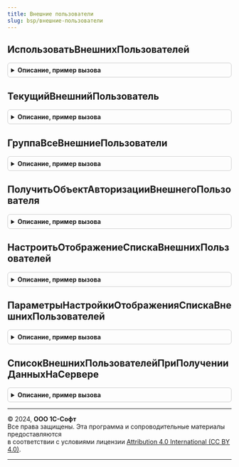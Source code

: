 ```yaml
---
title: Внешние пользователи
slug: bsp/внешние-пользователи
---
```



## ИспользоватьВнешнихПользователей
<details style="margin: 1em 0; padding: 0.5em; border: 1px solid #ccc; border-radius: 6px;">

<summary style="font-weight: bold; cursor: pointer;">Описание, пример вызова</summary>

```bsl

// Возвращает признак того, что в приложение настроен доступ внешним пользователям
// (значение функциональной опции ИспользоватьВнешнихПользователей).
//
// Возвращаемое значение:
//  Булево - если Истина, внешние пользователи включены.
//
Функция ИспользоватьВнешнихПользователей() Экспорт
```

Пример вызова
```bsl
Результат = ВнешниеПользователи.ИспользоватьВнешнихПользователей() 
```
</details>

## ТекущийВнешнийПользователь
<details style="margin: 1em 0; padding: 0.5em; border: 1px solid #ccc; border-radius: 6px;">

<summary style="font-weight: bold; cursor: pointer;">Описание, пример вызова</summary>

```bsl

// Возвращает текущего внешнего пользователя.
// Рекомендуется использовать в коде, который поддерживает только внешних пользователей.
//
// Если вход в сеанс выполнил не внешний пользователь, тогда будет вызвано исключение.
//
// Возвращаемое значение:
//  СправочникСсылка.ВнешниеПользователи - внешний пользователь.
//
Функция ТекущийВнешнийПользователь() Экспорт
```

Пример вызова
```bsl
Результат = ВнешниеПользователи.ТекущийВнешнийПользователь() 
```
</details>

## ГруппаВсеВнешниеПользователи
<details style="margin: 1em 0; padding: 0.5em; border: 1px solid #ccc; border-radius: 6px;">

<summary style="font-weight: bold; cursor: pointer;">Описание, пример вызова</summary>

```bsl

// Возвращает ссылку на стандартную группу ВсеВнешниеПользователи.
//
// Возвращаемое значение:
//  СправочникСсылка.ГруппыВнешнихПользователей
//
Функция ГруппаВсеВнешниеПользователи() Экспорт
```

Пример вызова
```bsl
Результат = ВнешниеПользователи.ГруппаВсеВнешниеПользователи() 
```
</details>

## ПолучитьОбъектАвторизацииВнешнегоПользователя
<details style="margin: 1em 0; padding: 0.5em; border: 1px solid #ccc; border-radius: 6px;">

<summary style="font-weight: bold; cursor: pointer;">Описание, пример вызова</summary>

```bsl

// Возвращает ссылку на объект авторизации внешнего пользователя, полученный из информационной базы.
// Объект авторизации - это ссылка на объект информационной базы, используемый
// для связи с внешним пользователем, например: контрагент, физическое лицо и т.д.
//
// Параметры:
//  ВнешнийПользователь - Неопределено - вернуть для текущего внешнего пользователя.
//                      - СправочникСсылка.ВнешниеПользователи
//
// Возвращаемое значение:
//  ОпределяемыйТип.ВнешнийПользователь
//
Функция ПолучитьОбъектАвторизацииВнешнегоПользователя(ВнешнийПользователь = Неопределено) Экспорт
```

Пример вызова
```bsl
Результат = ВнешниеПользователи.ПолучитьОбъектАвторизацииВнешнегоПользователя(ВнешнийПользователь);
```
</details>

## НастроитьОтображениеСпискаВнешнихПользователей
<details style="margin: 1em 0; padding: 0.5em; border: 1px solid #ccc; border-radius: 6px;">

<summary style="font-weight: bold; cursor: pointer;">Описание, пример вызова</summary>

```bsl

// Используется для настройки отображения состояния внешних пользователей
// в списках справочников (партнеры, респонденты и др.), которые
// являются объектом авторизации в справочнике ВнешниеПользователи.
//
// Когда нет прав к справочнику ВнешниеПользователи или он не используется, тогда
// отключается видимость колонки ВнешнийДоступ и легенды ВнешнийДоступЛегенда.
//
// Параметры:
//  Форма - ФормаКлиентскогоПриложения
//  ДополнительныеПараметры - см. ПараметрыНастройкиОтображенияСпискаВнешнихПользователей
//
Процедура НастроитьОтображениеСпискаВнешнихПользователей(Форма, ДополнительныеПараметры = Неопределено) Экспорт
```

Пример вызова
```bsl
ВнешниеПользователи.НастроитьОтображениеСпискаВнешнихПользователей(Форма, ДополнительныеПараметры);
```
</details>

## ПараметрыНастройкиОтображенияСпискаВнешнихПользователей
<details style="margin: 1em 0; padding: 0.5em; border: 1px solid #ccc; border-radius: 6px;">

<summary style="font-weight: bold; cursor: pointer;">Описание, пример вызова</summary>

```bsl

// Конструктор дополнительных параметров процедуры НастроитьОтображениеСпискаВнешнихПользователей.
//
// Возвращаемое значение:
//  Структура:
//   * ИмяСписка        - Строка - имя реквизита формы с динамическим списком.
//   * ИмяПоля          - Строка - имя поля запроса динамического списка.
//   * ИмяЭлемента      - Строка - имя элемента формы колонки динамического списка.
//   * ИмяГруппыЛегенды - Строка - имя элемента формы, содержащую легенду состояний внешнего доступа.
//
Функция ПараметрыНастройкиОтображенияСпискаВнешнихПользователей() Экспорт
```

Пример вызова
```bsl
Результат = ВнешниеПользователи.ПараметрыНастройкиОтображенияСпискаВнешнихПользователей() 
```
</details>

## СписокВнешнихПользователейПриПолученииДанныхНаСервере
<details style="margin: 1em 0; padding: 0.5em; border: 1px solid #ccc; border-radius: 6px;">

<summary style="font-weight: bold; cursor: pointer;">Описание, пример вызова</summary>

```bsl

// Используется для заполнения значений поля состояния внешних пользователей
// в списках справочников (партнеры, респонденты и др.), которые
// являются объектом авторизации в справочнике ВнешниеПользователи.
//
// Вызов выполняется из события ПриПолученииДанныхНаСервере динамического списка
// справочника, при этом заполняется поле ВнешнийДоступ на основе данных поля Ссылка.
//
// Параметры:
//  ИмяЭлемента - Строка
//  Настройки - НастройкиКомпоновкиДанных
//  Строки - СтрокиДинамическогоСписка
//  ИмяПоля - Строка - имя поля номера картинки строк в динамическом списке.
//
Процедура СписокВнешнихПользователейПриПолученииДанныхНаСервере(ИмяЭлемента, Настройки, Строки, Экспорт
```

Пример вызова
```bsl
ВнешниеПользователи.СписокВнешнихПользователейПриПолученииДанныхНаСервере(ИмяЭлемента, Настройки, Строки, );
```
</details>

---

© 2024, **ООО 1С-Софт**  
Все права защищены. Эта программа и сопроводительные материалы предоставляются  
в соответствии с условиями лицензии [Attribution 4.0 International (CC BY 4.0)](https://creativecommons.org/licenses/by/4.0/legalcode).

---
